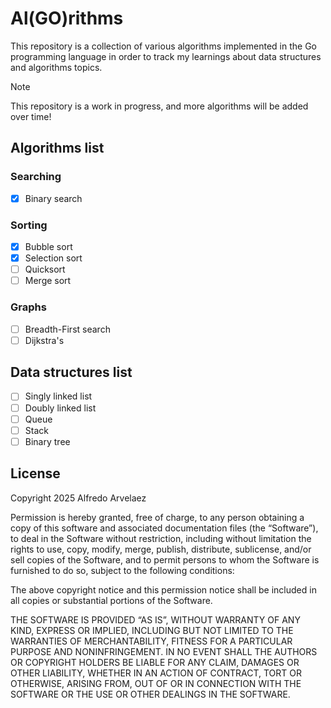 # Al(GO)rithms

This repository is a collection of various algorithms implemented in the Go programming language in order to track my learnings about data structures and algorithms topics.

> [!NOTE]
> This repository is a work in progress, and more algorithms will be added over time!

## Algorithms list
### Searching
- [x] Binary search

### Sorting
- [x] Bubble sort
- [x] Selection sort
- [ ] Quicksort
- [ ] Merge sort

### Graphs
- [ ] Breadth-First search
- [ ] Dijkstra's

## Data structures list
- [ ] Singly linked list
- [ ] Doubly linked list
- [ ] Queue
- [ ] Stack
- [ ] Binary tree

## License
Copyright 2025 Alfredo Arvelaez

Permission is hereby granted, free of charge, to any person obtaining a copy of this software and associated documentation files (the “Software”), to deal in the Software without restriction, including without limitation the rights to use, copy, modify, merge, publish, distribute, sublicense, and/or sell copies of the Software, and to permit persons to whom the Software is furnished to do so, subject to the following conditions:

The above copyright notice and this permission notice shall be included in all copies or substantial portions of the Software.

THE SOFTWARE IS PROVIDED “AS IS”, WITHOUT WARRANTY OF ANY KIND, EXPRESS OR IMPLIED, INCLUDING BUT NOT LIMITED TO THE WARRANTIES OF MERCHANTABILITY, FITNESS FOR A PARTICULAR PURPOSE AND NONINFRINGEMENT. IN NO EVENT SHALL THE AUTHORS OR COPYRIGHT HOLDERS BE LIABLE FOR ANY CLAIM, DAMAGES OR OTHER LIABILITY, WHETHER IN AN ACTION OF CONTRACT, TORT OR OTHERWISE, ARISING FROM, OUT OF OR IN CONNECTION WITH THE SOFTWARE OR THE USE OR OTHER DEALINGS IN THE SOFTWARE.

